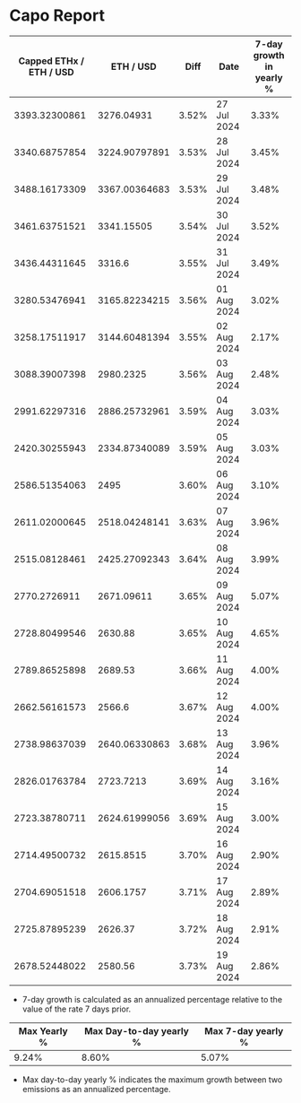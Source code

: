 # Capo Report

| Capped ETHx / ETH / USD | ETH / USD | Diff | Date | 7-day growth in yearly % |
| --- | --- | --- | --- | --- |
| 3393.32300861 | 3276.04931 | 3.52% | 27 Jul 2024 | 3.33% |
| 3340.68757854 | 3224.90797891 | 3.53% | 28 Jul 2024 | 3.45% |
| 3488.16173309 | 3367.00364683 | 3.53% | 29 Jul 2024 | 3.48% |
| 3461.63751521 | 3341.15505 | 3.54% | 30 Jul 2024 | 3.52% |
| 3436.44311645 | 3316.6 | 3.55% | 31 Jul 2024 | 3.49% |
| 3280.53476941 | 3165.82234215 | 3.56% | 01 Aug 2024 | 3.02% |
| 3258.17511917 | 3144.60481394 | 3.55% | 02 Aug 2024 | 2.17% |
| 3088.39007398 | 2980.2325 | 3.56% | 03 Aug 2024 | 2.48% |
| 2991.62297316 | 2886.25732961 | 3.59% | 04 Aug 2024 | 3.03% |
| 2420.30255943 | 2334.87340089 | 3.59% | 05 Aug 2024 | 3.03% |
| 2586.51354063 | 2495 | 3.60% | 06 Aug 2024 | 3.10% |
| 2611.02000645 | 2518.04248141 | 3.63% | 07 Aug 2024 | 3.96% |
| 2515.08128461 | 2425.27092343 | 3.64% | 08 Aug 2024 | 3.99% |
| 2770.2726911 | 2671.09611 | 3.65% | 09 Aug 2024 | 5.07% |
| 2728.80499546 | 2630.88 | 3.65% | 10 Aug 2024 | 4.65% |
| 2789.86525898 | 2689.53 | 3.66% | 11 Aug 2024 | 4.00% |
| 2662.56161573 | 2566.6 | 3.67% | 12 Aug 2024 | 4.00% |
| 2738.98637039 | 2640.06330863 | 3.68% | 13 Aug 2024 | 3.96% |
| 2826.01763784 | 2723.7213 | 3.69% | 14 Aug 2024 | 3.16% |
| 2723.38780711 | 2624.61999056 | 3.69% | 15 Aug 2024 | 3.00% |
| 2714.49500732 | 2615.8515 | 3.70% | 16 Aug 2024 | 2.90% |
| 2704.69051518 | 2606.1757 | 3.71% | 17 Aug 2024 | 2.89% |
| 2725.87895239 | 2626.37 | 3.72% | 18 Aug 2024 | 2.91% |
| 2678.52448022 | 2580.56 | 3.73% | 19 Aug 2024 | 2.86% |


* 7-day growth is calculated as an annualized percentage relative to the value of the rate 7 days prior. 


| Max Yearly % | Max Day-to-day yearly % | Max 7-day yearly % | 
| --- | --- | --- |
| 9.24% | 8.60% | 5.07% | 


* Max day-to-day yearly % indicates the maximum growth between two emissions as an annualized percentage. 
